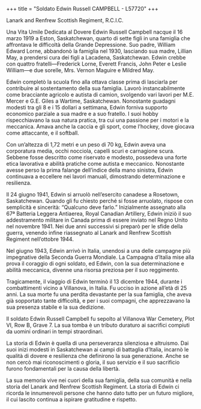 +++
title = "Soldato Edwin Russell CAMPBELL - L57720"
+++

Lanark and Renfrew Scottish Regiment, R.C.I.C.

Una Vita Umile Dedicata al Dovere
Edwin Russell Campbell nacque il 16 marzo 1919 a Eston, Saskatchewan, quarto di sette figli in una famiglia che affrontava le difficoltà della Grande Depressione. Suo padre, William Edward Lorne, abbandonò la famiglia nel 1930, lasciando sua madre, Lillian May, a prendersi cura dei figli a Lacadena, Saskatchewan. Edwin crebbe con quattro fratelli—Frederick Lorne, Everett Francis, John Peter e Leslie William—e due sorelle, Mrs. Vernon Maguire e Mildred May.

Edwin completò la scuola fino alla ottava classe prima di lasciarla per contribuire al sostentamento della sua famiglia. Lavorò instancabilmente come bracciante agricolo e autista di camion, svolgendo vari lavori per M.E. Mercer e G.E. Giles a Wartime, Saskatchewan. Nonostante guadagni modesti tra gli 8 e i 15 dollari a settimana, Edwin forniva supporto economico parziale a sua madre e a suo fratello. I suoi hobby rispecchiavano la sua natura pratica, tra cui una passione per i motori e la meccanica. Amava anche la caccia e gli sport, come l’hockey, dove giocava come attaccante, e il softball.

Con un’altezza di 1,72 metri e un peso di 70 kg, Edwin aveva una corporatura media, occhi nocciola, capelli scuri e carnagione scura. Sebbene fosse descritto come riservato e modesto, possedeva una forte etica lavorativa e abilità pratiche come autista e meccanico. 
Nonostante avesse perso la prima falange dell’indice della mano sinistra, Edwin continuava a eccellere nei lavori manuali, dimostrando determinazione e resilienza.

Il 24 giugno 1941, Edwin si arruolò nell’esercito canadese a Rosetown, Saskatchewan. Quando gli fu chiesto perché si fosse arruolato, rispose con semplicità e sincerità: “Qualcuno deve farlo.”
Inizialmente assegnato alla 67ª Batteria Leggera Antiaerea, Royal Canadian Artillery, Edwin iniziò il suo addestramento militare in Canada prima di essere inviato nel Regno Unito nel novembre 1941. Nei due anni successivi si preparò per le sfide della guerra, venendo infine riassegnato al Lanark and Renfrew Scottish Regiment nell’ottobre 1944.

Nel giugno 1943, Edwin arrivò in Italia, unendosi a una delle campagne più impegnative della Seconda Guerra Mondiale. La Campagna d’Italia mise alla prova il coraggio di ogni soldato, ed Edwin, con la sua determinazione e abilità meccanica, divenne una risorsa preziosa per il suo reggimento.

Tragicamente, il viaggio di Edwin terminò il 13 dicembre 1944, durante i combattimenti vicino a Villanova, in Italia. Fu ucciso in azione all’età di 25 anni.
La sua morte fu una perdita devastante per la sua famiglia, che aveva già sopportato tante difficoltà, e per i suoi compagni, che apprezzavano la sua presenza stabile e la sua dedizione.

Il soldato Edwin Russell Campbell fu sepolto al Villanova War Cemetery, Plot VI, Row B, Grave 7. La sua tomba è un tributo duraturo ai sacrifici compiuti da uomini ordinari in tempi straordinari.

La storia di Edwin è quella di una perseveranza silenziosa e altruismo. Dai suoi inizi modesti in Saskatchewan ai campi di battaglia d’Italia, incarnò le qualità di dovere e resilienza che definirono la sua generazione.
Anche se non cercò mai riconoscimenti o gloria, il suo servizio e il suo sacrificio furono fondamentali per la causa della libertà.

La sua memoria vive nei cuori della sua famiglia, della sua comunità e nella storia del Lanark and Renfrew Scottish Regiment.
La storia di Edwin ci ricorda le innumerevoli persone che hanno dato tutto per un futuro migliore, il cui lascito continua a ispirare gratitudine e rispetto.
